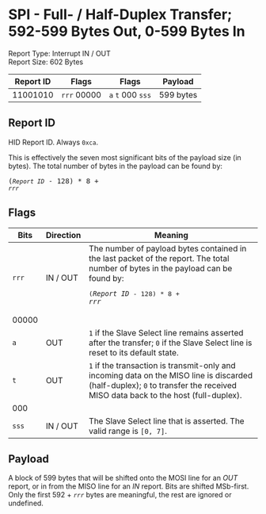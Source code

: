 
# SPI - Full- / Half-Duplex Transfer; 592-599 Bytes Out, 0-599 Bytes In
Report Type: Interrupt IN / OUT<br />
Report Size: 602 Bytes

| Report ID | Flags | Flags | Payload |
|-----------|-------|-------|---------|
| 11001010 | `rrr`&nbsp;00000 | `a`&nbsp;`t`&nbsp;000&nbsp;`sss` | 599 bytes |

## Report ID
HID Report ID.  Always `0xca`.

This is effectively the seven most significant bits of the payload size (in bytes).  The total number of bytes in the payload can be found by: <pre>(*`Report ID`* - 128) * 8 + *`rrr`*</pre>

## Flags
| Bits  | Direction | Meaning |
|-------|-----------|---------|
| `rrr` | IN / OUT  | The number of payload bytes contained in the last packet of the report.  The total number of bytes in the payload can be found by: <pre>(*`Report ID`* - 128) * 8 + *`rrr`*</pre> |
| 00000 |          |                                                                       |
| `a`   | OUT      | `1` if the Slave Select line remains asserted after the transfer; `0` if the Slave Select line is reset to its default state. |
| `t`   | OUT      | `1` if the transaction is transmit-only and incoming data on the MISO line is discarded (half-duplex); `0` to transfer the received MISO data back to the host (full-duplex). |
| 000   |          |                                                                       |
| `sss` | IN / OUT | The Slave Select line that is asserted.  The valid range is `[0, 7]`. |

## Payload
A block of 599 bytes that will be shifted onto the MOSI line for an *OUT* report, or in from the MISO line for an *IN* report.  Bits are shifted MSb-first.  Only the first 592 + *`rrr`* bytes are meaningful, the rest are ignored or undefined.

